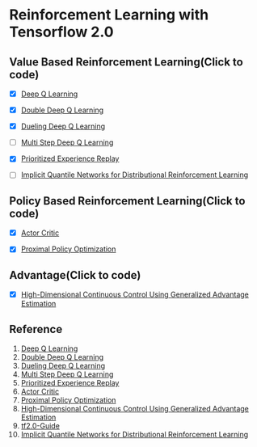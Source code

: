 # Reinforcement Learning with Tensorflow 2.0

## Value Based Reinforcement Learning(Click to code)

* [x] [Deep Q Learning](rainbow/dqn.py)

* [x] [Double Deep Q Learning](rainbow/double_dqn.py)

* [x] [Dueling Deep Q Learning](rainbow/dd_dqn.py)

* [ ] [Multi Step Deep Q Learning]()

* [x] [Prioritized Experience Replay](rainbow/per_dd_dqn.py)

* [ ] [Implicit Quantile Networks for Distributional Reinforcement Learning]()

## Policy Based Reinforcement Learning(Click to code)

* [x] [Actor Critic](policy/a2c.py)

* [x] [Proximal Policy Optimization](policy/ppo.py)

## Advantage(Click to code)

* [x] [High-Dimensional Continuous Control Using Generalized Advantage Estimation](policy/ppo.py)

## Reference

1. [Deep Q Learning](https://storage.googleapis.com/deepmind-media/dqn/DQNNaturePaper.pdf)
2. [Double Deep Q Learning](https://arxiv.org/abs/1509.06461)
3. [Dueling Deep Q Learning](https://arxiv.org/abs/1511.06581)
4. [Multi Step Deep Q Learning](https://arxiv.org/abs/1901.07510)
5. [Prioritized Experience Replay](https://arxiv.org/abs/1511.05952)
6. [Actor Critic](https://papers.nips.cc/paper/1786-actor-critic-algorithms.pdf)
7. [Proximal Policy Optimization](https://arxiv.org/pdf/1707.06347.pdf)
8. [High-Dimensional Continuous Control Using Generalized Advantage Estimation](https://arxiv.org/abs/1506.02438)
9. [tf2.0-Guide](https://github.com/kimmyungsup/Reinforcement-Learning-with-Tensorflow-2.0)
10. [Implicit Quantile Networks for Distributional Reinforcement Learning](https://arxiv.org/abs/1806.06923)
